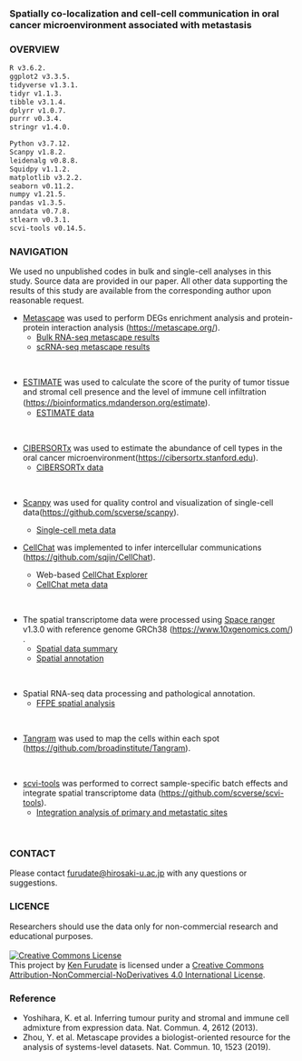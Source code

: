### Spatially co-localization and cell-cell communication in oral cancer microenvironment associated with metastasis

### OVERVIEW

```markdown
R v3.6.2.
ggplot2 v3.3.5.
tidyverse v1.3.1.
tidyr v1.1.3.
tibble v3.1.4.
dplyrr v1.0.7.
purrr v0.3.4.
stringr v1.4.0.

Python v3.7.12.
Scanpy v1.8.2.
leidenalg v0.8.8.
Squidpy v1.1.2.
matplotlib v3.2.2.
seaborn v0.11.2.
numpy v1.21.5.
pandas v1.3.5.
anndata v0.7.8.
stlearn v0.3.1.
scvi-tools v0.14.5.
```

### NAVIGATION
We used no unpublished codes in bulk and single-cell analyses in this study. Source data are provided in our paper. All other data supporting the results of this study are available from the corresponding author upon reasonable request.

- [Metascape](https://metascape.org/) was used to perform DEGs enrichment analysis and protein-protein interaction analysis (https://metascape.org/).
  - [Bulk RNA-seq metascape results](/data/bulk_RNAseq_metascape/AnalysisReport.html)
  - [scRNA-seq metascape results](/data/scRNAseq_metascape/AnalysisReport.html)    
<br>

- [ESTIMATE](https://bioinformatics.mdanderson.org/estimate) was used to calculate the score of the purity of tumor tissue and stromal cell presence and the level of immune cell infiltration (https://bioinformatics.mdanderson.org/estimate).　　
  - [ESTIMATE data](/data/estimate/estimate.htm)  
<br>
  
- [CIBERSORTx](https://cibersortx.stanford.edu) was used to estimate the abundance of cell types in the oral cancer microenvironment(https://cibersortx.stanford.edu). 
  - [CIBERSORTx data](/data/cibersortx/Cibersortx.htm)  
<br>

- [Scanpy](https://github.com/scverse/scanpy) was used for quality control and visualization of single-cell data(https://github.com/scverse/scanpy). 
  - [Single-cell meta data](/data/scanpy/oscc_scRNA-seq_meta_data.htm)  

 

- [CellChat](https://github.com/sqjin/CellChat) was implemented to infer intercellular communications (https://github.com/sqjin/CellChat). 
  - Web-based [CellChat Explorer](http://www.cellchat.org/)
  - [CellChat meta data](data/cellchat/cellchat_meta.data.htm)  
<br>

- The spatial transcriptome data were processed using [Space ranger](https://support.10xgenomics.com/spatial-gene-expression/software/pipelines/latest/what-is-space-ranger) v1.3.0 with reference genome GRCh38 (https://www.10xgenomics.com/) .
    - [Spatial data summary](summary.md)
    - [Spatial annotation](spatial_annotation.md)  
<br>  

- Spatial RNA-seq data processing and pathological annotation.
    - [FFPE spatial analysis](/data/ipynbs/FFPE_spatial_analysis.html)  
<br>

- [Tangram](https://github.com/broadinstitute/Tangram) was used to map the cells within each spot (https://github.com/broadinstitute/Tangram).  
<br>

- [scvi-tools](https://github.com/scverse/scvi-tools) was performed to correct sample-specific batch effects and integrate spatial transcriptome data (https://github.com/scverse/scvi-tools).
    - [Integration analysis of primary and metastatic sites](/data/ipynbs/Integration_analysis_of_pri_met.html)  
<br>


### CONTACT
Please contact <furudate@hirosaki-u.ac.jp> with any questions or suggestions.
<br>

### LICENCE
Researchers should use the data only for non-commercial research and educational purposes.  
<br>
<a rel="license" href="http://creativecommons.org/licenses/by-nc-nd/4.0/"><img alt="Creative Commons License" style="border-width:0" src="https://i.creativecommons.org/l/by-nc-nd/4.0/88x31.png" /></a><br />This project by <a xmlns:cc="http://creativecommons.org/ns#" href="https://kenflab.github.io/oscc_metastasis/" property="cc:attributionName" rel="cc:attributionURL">Ken Furudate</a> is licensed under a <a rel="license" href="http://creativecommons.org/licenses/by-nc-nd/4.0/">Creative Commons Attribution-NonCommercial-NoDerivatives 4.0 International License</a>.
<br>

### Reference
- Yoshihara, K. et al. Inferring tumour purity and stromal and immune cell admixture from expression data. Nat. Commun. 4, 2612 (2013).
- Zhou, Y. et al. Metascape provides a biologist-oriented resource for the analysis of systems-level datasets. Nat. Commun. 10, 1523 (2019).
